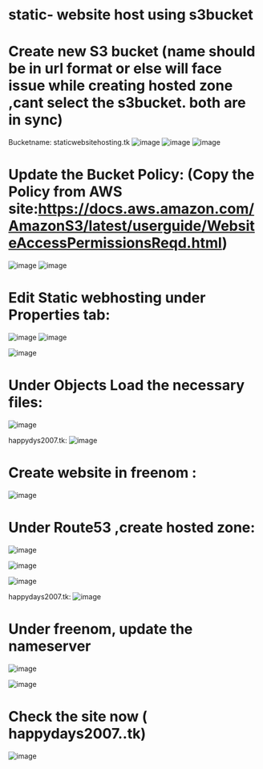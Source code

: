 # static- website host using s3bucket 

# Create new S3 bucket (name should be in url format or else will face issue while creating hosted zone ,cant select the s3bucket. both are in sync) 
Bucketname: staticwebsitehosting.tk 
![image](https://user-images.githubusercontent.com/54719289/112372483-c40d5f00-8cd7-11eb-99bf-3f36218fc9f6.png)
![image](https://user-images.githubusercontent.com/54719289/112372242-70027a80-8cd7-11eb-9352-344ee9f117fd.png)
![image](https://user-images.githubusercontent.com/54719289/112372314-8d374900-8cd7-11eb-8673-1ec2a0a205c8.png)


# Update the Bucket Policy: (Copy the Policy from AWS site:https://docs.aws.amazon.com/AmazonS3/latest/userguide/WebsiteAccessPermissionsReqd.html)

![image](https://user-images.githubusercontent.com/54719289/112372648-f61ec100-8cd7-11eb-80fc-7a3ff4656c86.png)
![image](https://user-images.githubusercontent.com/54719289/112372765-1b133400-8cd8-11eb-96d5-8ebc7d60bf97.png)


# Edit Static webhosting under Properties tab:

![image](https://user-images.githubusercontent.com/54719289/112373019-6af1fb00-8cd8-11eb-94d3-c31fbd2a6597.png)
![image](https://user-images.githubusercontent.com/54719289/112373064-747b6300-8cd8-11eb-8e0b-9562a1a6f9af.png)

![image](https://user-images.githubusercontent.com/54719289/112373218-9c6ac680-8cd8-11eb-8af1-67f72a0cf5f9.png)


# Under Objects Load the necessary files:

![image](https://user-images.githubusercontent.com/54719289/112373319-bad0c200-8cd8-11eb-970b-2b54b94a9b02.png)

happydys2007.tk:
![image](https://user-images.githubusercontent.com/54719289/112383378-f40f2f00-8ce4-11eb-8544-4168d6eadef2.png)


# Create website in freenom :

![image](https://user-images.githubusercontent.com/54719289/112377482-b8bd3200-8cdd-11eb-8229-4ed0a9ee2e12.png)

# Under Route53 ,create hosted zone:
![image](https://user-images.githubusercontent.com/54719289/112378985-84e30c00-8cdf-11eb-9f2d-e6591cf3a68c.png)

![image](https://user-images.githubusercontent.com/54719289/112379089-a17f4400-8cdf-11eb-95d8-9f4187aaf1ef.png)

![image](https://user-images.githubusercontent.com/54719289/112379151-b3f97d80-8cdf-11eb-837f-fa5c22fc5277.png)

happydays2007.tk:
![image](https://user-images.githubusercontent.com/54719289/112383254-c924db00-8ce4-11eb-91bf-66ab3f81e2b8.png)




# Under freenom, update the nameserver

![image](https://user-images.githubusercontent.com/54719289/112379244-d2f80f80-8cdf-11eb-9119-7bac3fa47192.png)

![image](https://user-images.githubusercontent.com/54719289/112379589-3b46f100-8ce0-11eb-8a15-8eddee6b0856.png)


# Check the site now ( happydays2007..tk)

![image](https://user-images.githubusercontent.com/54719289/112383087-97ac0f80-8ce4-11eb-976a-6cfddf3b6a3d.png)









